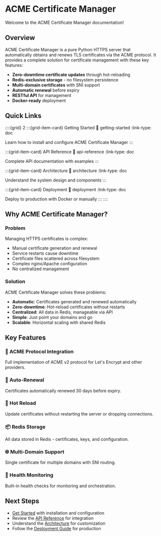 # ACME Certificate Manager

Welcome to the ACME Certificate Manager documentation!

## Overview

ACME Certificate Manager is a pure Python HTTPS server that automatically obtains and renews TLS certificates via the ACME protocol. It provides a complete solution for certificate management with these key features:

- **Zero-downtime certificate updates** through hot-reloading
- **Redis-exclusive storage** - no filesystem persistence
- **Multi-domain certificates** with SNI support
- **Automatic renewal** before expiry
- **RESTful API** for management
- **Docker-ready** deployment

## Quick Links

::::{grid} 2
:::{grid-item-card} Getting Started
:link: getting-started
:link-type: doc

Learn how to install and configure ACME Certificate Manager
:::

:::{grid-item-card} API Reference
:link: api-reference
:link-type: doc

Complete API documentation with examples
:::

:::{grid-item-card} Architecture
:link: architecture
:link-type: doc

Understand the system design and components
:::

:::{grid-item-card} Deployment
:link: deployment
:link-type: doc

Deploy to production with Docker or manually
:::
::::

## Why ACME Certificate Manager?

### Problem

Managing HTTPS certificates is complex:
- Manual certificate generation and renewal
- Service restarts cause downtime
- Certificate files scattered across filesystem
- Complex nginx/Apache configuration
- No centralized management

### Solution

ACME Certificate Manager solves these problems:
- **Automatic**: Certificates generated and renewed automatically
- **Zero-downtime**: Hot-reload certificates without restarts
- **Centralized**: All data in Redis, manageable via API
- **Simple**: Just point your domains and go
- **Scalable**: Horizontal scaling with shared Redis

## Key Features

### 🔐 ACME Protocol Integration
Full implementation of ACME v2 protocol for Let's Encrypt and other providers.

### 🔄 Auto-Renewal
Certificates automatically renewed 30 days before expiry.

### 🚀 Hot Reload
Update certificates without restarting the server or dropping connections.

### 📦 Redis Storage
All data stored in Redis - certificates, keys, and configuration.

### 🌐 Multi-Domain Support
Single certificate for multiple domains with SNI routing.

### 🏥 Health Monitoring
Built-in health checks for monitoring and orchestration.

## Next Steps

- [Get Started](getting-started) with installation and configuration
- Review the [API Reference](api-reference) for integration
- Understand the [Architecture](architecture) for customization
- Follow the [Deployment Guide](deployment) for production